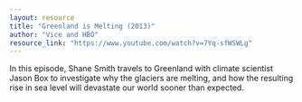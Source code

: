 ```yaml
---
layout: resource
title: "Greenland is Melting (2013)"
author: "Vice and HBO"
resource_link: "https://www.youtube.com/watch?v=7Yq-sfWSWLg"
---
```


In this episode, Shane Smith travels to Greenland with climate scientist Jason Box to investigate why the glaciers are melting, and how the resulting rise in sea level will devastate our world sooner than expected. 